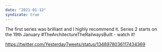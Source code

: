 ```yaml
---
date: "2021-01-12"
syndicate: true
---
```


The first series was brilliant and I highly recommend it. Series 2 starts on the 19th January #TheArchitectureTheRailwaysBuilt - watch it!

https://twitter.com/YesterdayTweets/status/1348978036117434369